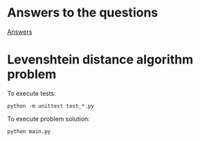 # Answers to the questions

[Answers](https://github.com/quatroka/dress-go-challenge/blob/master/questions/questions.md)


# Levenshtein distance algorithm problem
To execute tests:

    python -m unittest test_*.py

To execute problem solution:

    python main.py
